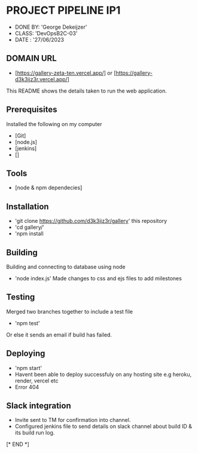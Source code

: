 # PROJECT PIPELINE IP1

* DONE BY: 'George Dekeijzer' 
* CLASS: 'DevOpsB2C-03'  
* DATE : '27/06/2023

## DOMAIN URL
* [https://gallery-zeta-ten.vercel.app/] or [https://gallery-d3k3ijz3r.vercel.app/]

This README shows the details taken to run the web application. 


## Prerequisites
Installed the following on my computer

* [Git]
* [node.js]
* [jenkins]
* []

## Tools 

* [node & npm dependecies]

## Installation 

* 'git clone https://github.com/d3k3ijz3r/gallery' this repository 
* 'cd gallery/' 
* 'npm install

## Building 
Building and connecting to database using node

* 'node index.js'
Made changes to css and ejs files to add milestones 

## Testing
Merged two branches together to include a test file 
* 'npm test'

Or else it sends an email if build has failed.

## Deploying

* 'npm start' 
* Havent been able to deploy successfuly on any hosting site e.g heroku, render, vercel etc 
* Error 404 

## Slack integration

* Invite sent to TM for confirmation into channel.
* Configured jenkins file to send details on slack channel about build ID & its build run log.



[*    END     *]





